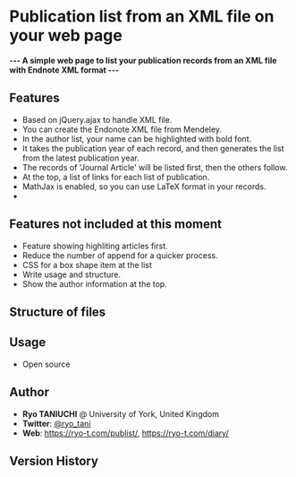 # Publication list from an XML file on your web page

**--- A simple web page to list your publication records from an XML file with Endnote XML format ---**

## Features
* Based on jQuery.ajax to handle XML file.
* You can create the Endonote XML file from Mendeley.
* In the author list, your name can be highlighted with bold font.
* It takes the publication year of each record, and then generates the list from the latest publication year.
* The records of 'Journal Article' will be listed first, then the others follow.
* At the top, a list of links for each list of publication.
* MathJax is enabled, so you can use LaTeX format in your records.
* 

## Features not included at this moment
* Feature showing highliting articles first.
* Reduce the number of append for a quicker process.
* CSS for a box shape item at the list
* Write usage and structure.
* Show the author information at the top.

## Structure of files


## Usage


* Open source

## Author
* **Ryo TANIUCHI** @ University of York, United Kingdom
* **Twitter**: [@ryo_tani](https://twitter.com/ryo_tani)
* **Web**: <https://ryo-t.com/publist/>, <https://ryo-t.com/diary/>

## Version History